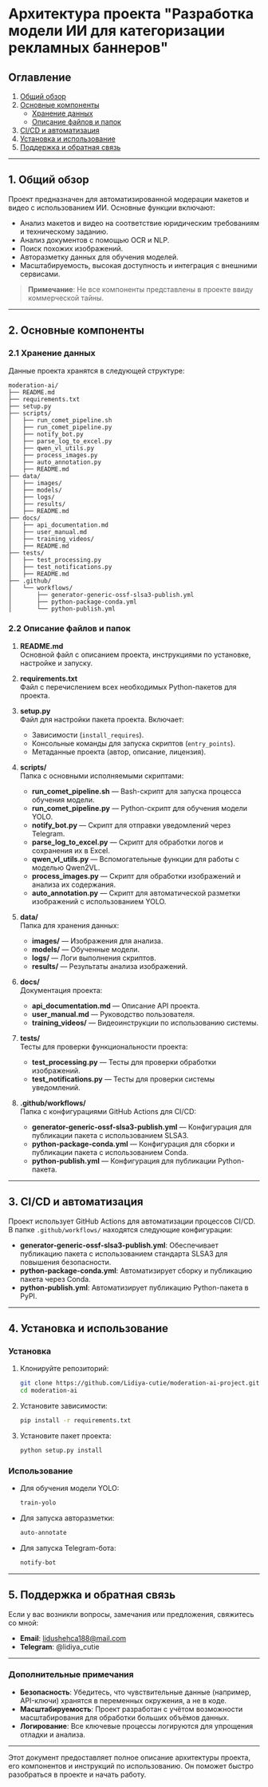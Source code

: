 # Архитектура проекта "Разработка модели ИИ для категоризации рекламных баннеров"

## Оглавление

1. [Общий обзор](#1-общий-обзор)
2. [Основные компоненты](#2-основные-компоненты)
   - [Хранение данных](#21-хранение-данных)
   - [Описание файлов и папок](#22-описание-файлов-и-папок)
3. [CI/CD и автоматизация](#3-cicd-и-автоматизация)
4. [Установка и использование](#4-установка-и-использование)
5. [Поддержка и обратная связь](#5-поддержка-и-обратная-связь)

---

## 1. Общий обзор

Проект предназначен для автоматизированной модерации макетов и видео с использованием ИИ. Основные функции включают:
- Анализ макетов и видео на соответствие юридическим требованиям и техническому заданию.
- Анализ документов с помощью OCR и NLP.
- Поиск похожих изображений.
- Авторазметку данных для обучения моделей.
- Масштабируемость, высокая доступность и интеграция с внешними сервисами.

> **Примечание**: Не все компоненты представлены в проекте ввиду коммерческой тайны.

---

## 2. Основные компоненты

### 2.1 Хранение данных

Данные проекта хранятся в следующей структуре:

```
moderation-ai/
├── README.md
├── requirements.txt
├── setup.py
├── scripts/
│   ├── run_comet_pipeline.sh
│   ├── run_comet_pipeline.py
│   ├── notify_bot.py
│   ├── parse_log_to_excel.py
│   ├── qwen_vl_utils.py
│   ├── process_images.py
│   ├── auto_annotation.py
│   ├── README.md
├── data/
│   ├── images/
│   ├── models/
│   ├── logs/
│   ├── results/
│   ├── README.md
├── docs/
│   ├── api_documentation.md
│   ├── user_manual.md
│   ├── training_videos/
│   ├── README.md
├── tests/
│   ├── test_processing.py
│   ├── test_notifications.py
│   ├── README.md
├── .github/
│   └── workflows/
│       ├── generator-generic-ossf-slsa3-publish.yml
│       ├── python-package-conda.yml
│       └── python-publish.yml
```

### 2.2 Описание файлов и папок

1. **README.md**  
   Основной файл с описанием проекта, инструкциями по установке, настройке и запуску.

2. **requirements.txt**  
   Файл с перечислением всех необходимых Python-пакетов для проекта.

3. **setup.py**  
   Файл для настройки пакета проекта. Включает:
   - Зависимости (`install_requires`).
   - Консольные команды для запуска скриптов (`entry_points`).
   - Метаданные проекта (автор, описание, лицензия).

4. **scripts/**  
   Папка с основными исполняемыми скриптами:
   - **run_comet_pipeline.sh** — Bash-скрипт для запуска процесса обучения модели.
   - **run_comet_pipeline.py** — Python-скрипт для обучения модели YOLO.
   - **notify_bot.py** — Скрипт для отправки уведомлений через Telegram.
   - **parse_log_to_excel.py** — Скрипт для обработки логов и сохранения их в Excel.
   - **qwen_vl_utils.py** — Вспомогательные функции для работы с моделью Qwen2VL.
   - **process_images.py** — Скрипт для обработки изображений и анализа их содержания.
   - **auto_annotation.py** — Скрипт для автоматической разметки изображений с использованием YOLO.

5. **data/**  
   Папка для хранения данных:
   - **images/** — Изображения для анализа.
   - **models/** — Обученные модели.
   - **logs/** — Логи выполнения скриптов.
   - **results/** — Результаты анализа изображений.

6. **docs/**  
   Документация проекта:
   - **api_documentation.md** — Описание API проекта.
   - **user_manual.md** — Руководство пользователя.
   - **training_videos/** — Видеоинструкции по использованию системы.

7. **tests/**  
   Тесты для проверки функциональности проекта:
   - **test_processing.py** — Тесты для проверки обработки изображений.
   - **test_notifications.py** — Тесты для проверки системы уведомлений.

8. **.github/workflows/**  
   Папка с конфигурациями GitHub Actions для CI/CD:
   - **generator-generic-ossf-slsa3-publish.yml** — Конфигурация для публикации пакета с использованием SLSA3.
   - **python-package-conda.yml** — Конфигурация для сборки и публикации пакета с использованием Conda.
   - **python-publish.yml** — Конфигурация для публикации Python-пакета.

---

## 3. CI/CD и автоматизация

Проект использует GitHub Actions для автоматизации процессов CI/CD. В папке `.github/workflows/` находятся следующие конфигурации:
- **generator-generic-ossf-slsa3-publish.yml**: Обеспечивает публикацию пакета с использованием стандарта SLSA3 для повышения безопасности.
- **python-package-conda.yml**: Автоматизирует сборку и публикацию пакета через Conda.
- **python-publish.yml**: Автоматизирует публикацию Python-пакета в PyPI.

---

## 4. Установка и использование

### Установка

1. Клонируйте репозиторий:
   ```bash
   git clone https://github.com/Lidiya-cutie/moderation-ai-project.git
   cd moderation-ai
   ```

2. Установите зависимости:
   ```bash
   pip install -r requirements.txt
   ```

3. Установите пакет проекта:
   ```bash
   python setup.py install
   ```

### Использование

- Для обучения модели YOLO:
  ```bash
  train-yolo
  ```

- Для запуска авторазметки:
  ```bash
  auto-annotate
  ```

- Для запуска Telegram-бота:
  ```bash
  notify-bot
  ```

---

## 5. Поддержка и обратная связь

Если у вас возникли вопросы, замечания или предложения, свяжитесь со мной:
- **Email**: lidushehca188@mail.com
- **Telegram**: @lidiya_cutie

---

### Дополнительные примечания

- **Безопасность**: Убедитесь, что чувствительные данные (например, API-ключи) хранятся в переменных окружения, а не в коде.
- **Масштабируемость**: Проект разработан с учётом возможности масштабирования для обработки больших объёмов данных.
- **Логирование**: Все ключевые процессы логируются для упрощения отладки и анализа.

---

Этот документ предоставляет полное описание архитектуры проекта, его компонентов и инструкций по использованию. Он поможет быстро разобраться в проекте и начать работу.
